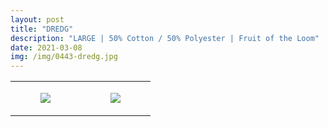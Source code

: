 ```yaml
---
layout: post
title: "DREDG"
description: "LARGE | 50% Cotton / 50% Polyester | Fruit of the Loom"
date: 2021-03-08
img: /img/0443-dredg.jpg
---
```




<table style="width:100%;"><tr><td style="vertical-align:top;">
      <figure class="tmblr-full" data-orig-height="2048" data-orig-width="1365" data-orig-src="https://concertshirts.netlify.app/shirts/0443/0443-01.jpg"><img src="https://64.media.tumblr.com/e9dddeba6c91209b284c7fc86f6e8b29/b2aef5bc83c65ed0-8f/s540x810/ba841b5829eab55658cd709164ed325cf611bb84.jpg" data-orig-height="2048" data-orig-width="1365" data-orig-src="https://concertshirts.netlify.app/shirts/0443/0443-01.jpg"/></figure></td>
    <td style="vertical-align:top;">
      <figure class="tmblr-full" data-orig-height="2048" data-orig-width="1365" data-orig-src="https://concertshirts.netlify.app/shirts/0443/0443-02.jpg"><img src="https://64.media.tumblr.com/e123bdc475bd936f5387ef72d21f61b8/b2aef5bc83c65ed0-51/s540x810/7eb7aca8836a6c8e408c09494e00e7e91a585366.jpg" data-orig-height="2048" data-orig-width="1365" data-orig-src="https://concertshirts.netlify.app/shirts/0443/0443-02.jpg"/></figure></td>
  </tr></table>
